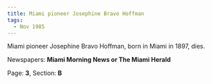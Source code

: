 ```yaml
---  
title: Miami pioneer Josephine Bravo Hoffman  
tags:  
  - Nov 1985  
---  
```

  
Miami pioneer Josephine Bravo Hoffman, born in Miami in 1897, dies.  
  
Newspapers: **Miami Morning News or The Miami Herald**  
  
Page: **3**, Section: **B** 
